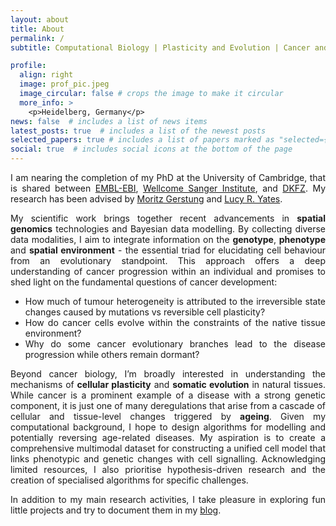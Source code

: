 ```yaml
---
layout: about
title: About
permalink: /
subtitle: Computational Biology | Plasticity and Evolution | Cancer and Ageing

profile:
  align: right
  image: prof_pic.jpeg
  image_circular: false # crops the image to make it circular
  more_info: >
    <p>Heidelberg, Germany</p>
news: false  # includes a list of news items
latest_posts: true  # includes a list of the newest posts
selected_papers: true # includes a list of papers marked as "selected={true}"
social: true  # includes social icons at the bottom of the page
---
```


<div align="justify">
<p>
  I am nearing the completion of my PhD at the University of Cambridge, that is shared between 
  <a href="https://www.ebi.ac.uk/">EMBL-EBI</a>, 
  <a href="https://www.sanger.ac.uk/">Wellcome Sanger Institute</a>, and 
  <a href="https://www.dkfz.de/en/index.html">DKFZ</a>. 
  My research has been advised by 
  <a href="https://www.dkfz.de/en/AI-in-oncology/Employees_detailed/Moritz_Detail.html">Moritz Gerstung</a> 
  and 
  <a href="https://www.sanger.ac.uk/person/yates-lucy/">Lucy R. Yates</a>.
</p>

<p>
  My scientific work brings together recent advancements in <strong>spatial genomics</strong> technologies and Bayesian data modelling. By collecting diverse data modalities, I aim to integrate information on the <strong>genotype</strong>, <strong>phenotype</strong> and <strong>spatial environment</strong> - the essential triad for elucidating cell behaviour from an evolutionary standpoint. This approach offers a deep understanding of cancer progression within an individual and promises to shed light on the fundamental questions of cancer development:
</p>

<ul>
  <li>How much of tumour heterogeneity is attributed to the irreversible state changes caused by mutations vs reversible cell plasticity?</li>
  <li>How do cancer cells evolve within the constraints of the native tissue environment?</li>
  <li>Why do some cancer evolutionary branches lead to the disease progression while others remain dormant?</li>
</ul>

<p>
  Beyond cancer biology, I’m broadly interested in understanding the mechanisms of <strong>cellular plasticity</strong> and <strong>somatic evolution</strong> in natural tissues. While cancer is a prominent example of a disease with a strong genetic component, it is just one of many deregulations that arise from a cascade of cellular and tissue-level changes triggered by <strong>ageing</strong>. Given my computational background, I hope to design algorithms for modelling and potentially reversing age-related diseases. My aspiration is to create a comprehensive multimodal dataset for constructing a unified cell model that links phenotypic and genetic changes with cell signalling. Acknowledging limited resources, I also prioritise hypothesis-driven research and the creation of specialised algorithms for specific challenges.
</p>

<p>
  In addition to my main research activities, I take pleasure in exploring fun little projects and try to document them in my <a href="blog">blog</a>. 
</p>

</div>
